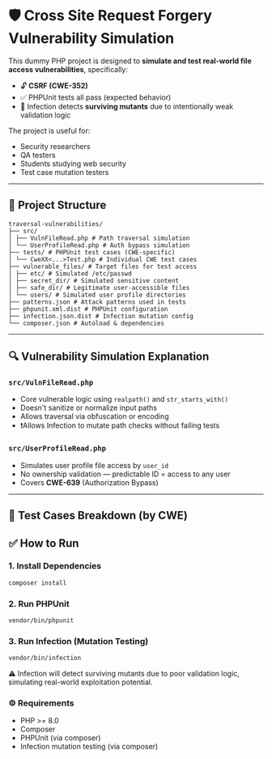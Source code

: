 # 🛡️ Cross Site Request Forgery Vulnerability Simulation

This dummy PHP project is designed to **simulate and test real-world file access vulnerabilities**, specifically:

- 🔓 **CSRF (CWE-352)**
- ✅ PHPUnit tests all pass (expected behavior)
- 🧪 Infection detects **surviving mutants** due to intentionally weak validation logic

The project is useful for:

- Security researchers
- QA testers
- Students studying web security
- Test case mutation testers

---

## 🧱 Project Structure
```
traversal-vulnerabilities/
├── src/
│ ├── VulnFileRead.php # Path traversal simulation
│ └── UserProfileRead.php # Auth bypass simulation
├── tests/ # PHPUnit test cases (CWE-specific)
│ └── CweXX<...>Test.php # Individual CWE test cases
├── vulnerable_files/ # Target files for test access
│ ├── etc/ # Simulated /etc/passwd
│ ├── secret_dir/ # Simulated sensitive content
│ ├── safe_dir/ # Legitimate user-accessible files
│ └── users/ # Simulated user profile directories
├── patterns.json # Attack patterns used in tests
├── phpunit.xml.dist # PHPUnit configuration
├── infection.json.dist # Infection mutation config
└── composer.json # Autoload & dependencies
```


---

## 🔍 Vulnerability Simulation Explanation

### `src/VulnFileRead.php`

- Core vulnerable logic using `realpath()` and `str_starts_with()`
- Doesn't sanitize or normalize input paths
- Allows traversal via obfuscation or encoding
- ❗Allows Infection to mutate path checks without failing tests

### `src/UserProfileRead.php`

- Simulates user profile file access by `user_id`
- No ownership validation — predictable ID = access to any user
- Covers **CWE-639** (Authorization Bypass)

---

## 🧪 Test Cases Breakdown (by CWE)


## ✅ How to Run

### 1. Install Dependencies

```bash
composer install
```

### 2. Run PHPUnit

```bash
vendor/bin/phpunit
```

### 3. Run Infection (Mutation Testing)

```bash
vendor/bin/infection
```

⚠️ Infection will detect surviving mutants due to poor validation logic, simulating real-world exploitation potential.


### ⚙️ Requirements
- PHP >= 8.0
- Composer
- PHPUnit (via composer)
- Infection mutation testing (via composer)
